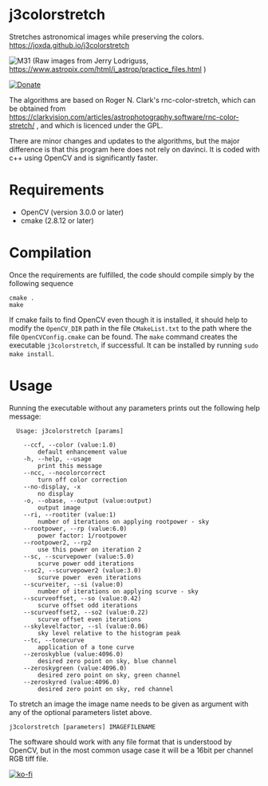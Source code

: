 # j3colorstretch
Stretches astronomical images while preserving the colors.
https://joxda.github.io/j3colorstretch

![M31](https://joxda.github.io/j3colorstretch/images/M31_rp15_3_s2_c1.5.jpg)
(Raw images from Jerry Lodriguss, https://www.astropix.com/html/i_astrop/practice_files.html )

[![Donate](https://img.shields.io/badge/Donate-PayPal-green.svg)](https://www.paypal.com/cgi-bin/webscr?cmd=_s-xclick&hosted_button_id=AVHSY5ZEGB482)

The algorithms are based on Roger N. Clark's rnc-color-stretch, which can be obtained from https://clarkvision.com/articles/astrophotography.software/rnc-color-stretch/ , and which is licenced under the GPL.

There are minor changes and updates to the algorithms, but the major difference is that this program here does not rely on davinci. It is coded with c++ using OpenCV and is significantly faster.

# Requirements

- OpenCV (version 3.0.0 or later)
- cmake (2.8.12 or later)

# Compilation

Once the requirements are fulfilled, the code should compile simply by the following sequence

```shell
cmake .
make
```

If cmake fails to find OpenCV even though it is installed, it should help to modify the `OpenCV_DIR` path in the file `CMakeList.txt` to the path where the file `OpenCVConfig.cmake` can be found.
The `make` command creates the executable `j3colorstretch`, if successful. It can be installed by running `sudo make install`.

# Usage

Running the executable without any parameters prints out the following help message:

```
  Usage: j3colorstretch [params]

	--ccf, --color (value:1.0)
		default enhancement value
	-h, --help, --usage
		print this message
	--ncc, --nocolorcorrect
		turn off color correction
	--no-display, -x
		no display
	-o, --obase, --output (value:output)
		output image
	--ri, --rootiter (value:1)
		number of iterations on applying rootpower - sky
	--rootpower, --rp (value:6.0)
		power factor: 1/rootpower
	--rootpower2, --rp2
		use this power on iteration 2
	--sc, --scurvepower (value:5.0)
		scurve power odd iterations
	--sc2, --scurvepower2 (value:3.0)
		scurve power  even iterations
	--scurveiter, --si (value:0)
		number of iterations on applying scurve - sky
	--scurveoffset, --so (value:0.42)
		scurve offset odd iterations
	--scurveoffset2, --so2 (value:0.22)
		scurve offset even iterations
	--skylevelfactor, --sl (value:0.06)
		sky level relative to the histogram peak
	--tc, --tonecurve
		application of a tone curve
	--zeroskyblue (value:4096.0)
		desired zero point on sky, blue channel
	--zeroskygreen (value:4096.0)
		desired zero point on sky, green channel
	--zeroskyred (value:4096.0)
		desired zero point on sky, red channel
```

To stretch an image the image name needs to be given as argument with any of the optional parameters listet above.

```shell
j3colorstretch [parameters] IMAGEFILENAME
```

The software should work with any file format that is understood by OpenCV, but in the most common usage case it will be a 16bit per channel RGB tiff file.




[![ko-fi](https://www.ko-fi.com/img/githubbutton_sm.svg)](https://ko-fi.com/H2H5250BJ)
